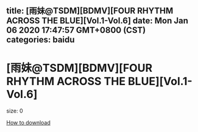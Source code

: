 
title: [雨妹@TSDM][BDMV][FOUR RHYTHM ACROSS THE BLUE][Vol.1-Vol.6]
date: Mon Jan 06 2020 17:47:57 GMT+0800 (CST)    
categories: baidu
---

# [雨妹@TSDM][BDMV][FOUR RHYTHM ACROSS THE BLUE][Vol.1-Vol.6]
size: 0
 
 

[How to download](https://bpcam.bemobtrk.com/go/2ceec3aa-1ca2-46d6-b9ff-aaa5c184517c?jno=2648)